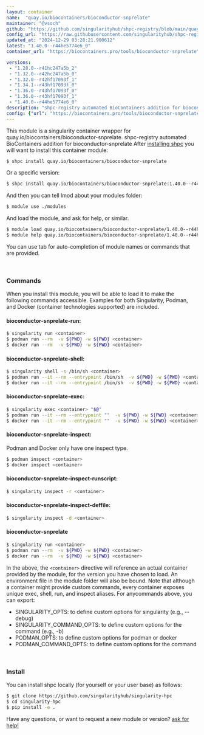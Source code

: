 ```yaml
---
layout: container
name:  "quay.io/biocontainers/bioconductor-snprelate"
maintainer: "@vsoch"
github: "https://github.com/singularityhub/shpc-registry/blob/main/quay.io/biocontainers/bioconductor-snprelate/container.yaml"
config_url: "https://raw.githubusercontent.com/singularityhub/shpc-registry/main/quay.io/biocontainers/bioconductor-snprelate/container.yaml"
updated_at: "2024-12-29 03:28:21.900612"
latest: "1.40.0--r44he5774e6_0"
container_url: "https://biocontainers.pro/tools/bioconductor-snprelate"

versions:
 - "1.28.0--r41hc247a5b_2"
 - "1.32.0--r42hc247a5b_0"
 - "1.32.0--r42hf17093f_1"
 - "1.34.1--r43hf17093f_0"
 - "1.36.0--r43hf17093f_0"
 - "1.36.0--r43hf17093f_1"
 - "1.40.0--r44he5774e6_0"
description: "shpc-registry automated BioContainers addition for bioconductor-snprelate"
config: {"url": "https://biocontainers.pro/tools/bioconductor-snprelate", "maintainer": "@vsoch", "description": "shpc-registry automated BioContainers addition for bioconductor-snprelate", "latest": {"1.40.0--r44he5774e6_0": "sha256:7a3ace2612d7c889a128aa22e7bcb709d9a0541778c7aa7b494e0fee115afa1b"}, "tags": {"1.28.0--r41hc247a5b_2": "sha256:a0c466bb78c868af1fa6d89a4d565fc75f8796aeb93042504e76e052eabffc4d", "1.32.0--r42hc247a5b_0": "sha256:8aba675bf147fd27d5372ed9c4ad8acbd8068a6ef6631b3b39a5c18c6a941618", "1.32.0--r42hf17093f_1": "sha256:501b57a37529f089852dc59387c09235837a6474c1ed6996853243385c8f160f", "1.34.1--r43hf17093f_0": "sha256:e26bebb203bd0ec0dbea4d5ea1eff197a34ec0710f8c399fad535893ebbdf737", "1.36.0--r43hf17093f_0": "sha256:4c842765a72d09c9d2c4eb3f116bc3fe4b84713e006acc86be0ee8d2cb0a82d9", "1.36.0--r43hf17093f_1": "sha256:ec023a6adefe2f6aac3df0d212e4f5a500fe02c5ef5d105af50c3ec87bcd50c7", "1.40.0--r44he5774e6_0": "sha256:7a3ace2612d7c889a128aa22e7bcb709d9a0541778c7aa7b494e0fee115afa1b"}, "docker": "quay.io/biocontainers/bioconductor-snprelate"}
---
```


This module is a singularity container wrapper for quay.io/biocontainers/bioconductor-snprelate.
shpc-registry automated BioContainers addition for bioconductor-snprelate
After [installing shpc](#install) you will want to install this container module:


```bash
$ shpc install quay.io/biocontainers/bioconductor-snprelate
```

Or a specific version:

```bash
$ shpc install quay.io/biocontainers/bioconductor-snprelate:1.40.0--r44he5774e6_0
```

And then you can tell lmod about your modules folder:

```bash
$ module use ./modules
```

And load the module, and ask for help, or similar.

```bash
$ module load quay.io/biocontainers/bioconductor-snprelate/1.40.0--r44he5774e6_0
$ module help quay.io/biocontainers/bioconductor-snprelate/1.40.0--r44he5774e6_0
```

You can use tab for auto-completion of module names or commands that are provided.

<br>

### Commands

When you install this module, you will be able to load it to make the following commands accessible.
Examples for both Singularity, Podman, and Docker (container technologies supported) are included.

#### bioconductor-snprelate-run:

```bash
$ singularity run <container>
$ podman run --rm  -v ${PWD} -w ${PWD} <container>
$ docker run --rm  -v ${PWD} -w ${PWD} <container>
```

#### bioconductor-snprelate-shell:

```bash
$ singularity shell -s /bin/sh <container>
$ podman run --it --rm --entrypoint /bin/sh  -v ${PWD} -w ${PWD} <container>
$ docker run --it --rm --entrypoint /bin/sh  -v ${PWD} -w ${PWD} <container>
```

#### bioconductor-snprelate-exec:

```bash
$ singularity exec <container> "$@"
$ podman run --it --rm --entrypoint ""  -v ${PWD} -w ${PWD} <container> "$@"
$ docker run --it --rm --entrypoint ""  -v ${PWD} -w ${PWD} <container> "$@"
```

#### bioconductor-snprelate-inspect:

Podman and Docker only have one inspect type.

```bash
$ podman inspect <container>
$ docker inspect <container>
```

#### bioconductor-snprelate-inspect-runscript:

```bash
$ singularity inspect -r <container>
```

#### bioconductor-snprelate-inspect-deffile:

```bash
$ singularity inspect -d <container>
```



#### bioconductor-snprelate

```bash
$ singularity run <container>
$ podman run --rm  -v ${PWD} -w ${PWD} <container>
$ docker run --rm  -v ${PWD} -w ${PWD} <container>
```


In the above, the `<container>` directive will reference an actual container provided
by the module, for the version you have chosen to load. An environment file in the
module folder will also be bound. Note that although a container
might provide custom commands, every container exposes unique exec, shell, run, and
inspect aliases. For anycommands above, you can export:

 - SINGULARITY_OPTS: to define custom options for singularity (e.g., --debug)
 - SINGULARITY_COMMAND_OPTS: to define custom options for the command (e.g., -b)
 - PODMAN_OPTS: to define custom options for podman or docker
 - PODMAN_COMMAND_OPTS: to define custom options for the command

<br>

### Install

You can install shpc locally (for yourself or your user base) as follows:

```bash
$ git clone https://github.com/singularityhub/singularity-hpc
$ cd singularity-hpc
$ pip install -e .
```

Have any questions, or want to request a new module or version? [ask for help!](https://github.com/singularityhub/singularity-hpc/issues)